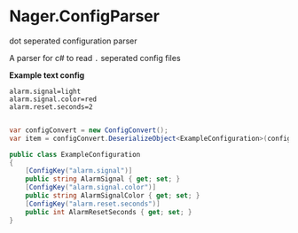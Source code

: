 # Nager.ConfigParser
dot seperated configuration parser

A parser for c# to read `.` seperated config files

**Example text config**
```
alarm.signal=light
alarm.signal.color=red
alarm.reset.seconds=2
```

```cs

var configConvert = new ConfigConvert();
var item = configConvert.DeserializeObject<ExampleConfiguration>(config);

public class ExampleConfiguration
{
    [ConfigKey("alarm.signal")]
    public string AlarmSignal { get; set; }
    [ConfigKey("alarm.signal.color")]
    public string AlarmSignalColor { get; set; }
    [ConfigKey("alarm.reset.seconds")]
    public int AlarmResetSeconds { get; set; }
}
```
